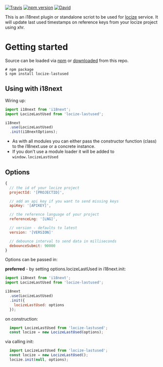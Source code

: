 [![Travis](https://img.shields.io/travis/locize/locize-lastused/master.svg?style=flat-square)](https://travis-ci.org/locize/locize-lastused)
[![npm version](https://img.shields.io/npm/v/locize-lastused.svg?style=flat-square)](https://www.npmjs.com/package/locize-lastused)
[![David](https://img.shields.io/david/locize/locize-lastused.svg?style=flat-square)](https://david-dm.org/locize/locize-lastused)

This is an i18next plugin or standalone scriot to be used for [locize](http://locize.com) service. It will update last used timestamps on reference keys from your locize project using xhr.

# Getting started

Source can be loaded via [npm](https://www.npmjs.com/package/locize-lastused) or [downloaded](https://cdn.rawgit.com/locize/locize-lastused/master/locize-lastusedd.min.js) from this repo.

```
# npm package
$ npm install locize-lastused
```

## Using with i18next

Wiring up:

```js
import i18next from 'i18next';
import LocizeLastUsed from 'locize-lastused';

i18next
  .use(LocizeLastUsed)
  .init(i18nextOptions);
```

- As with all modules you can either pass the constructor function (class) to the i18next.use or a concrete instance.
- If you don't use a module loader it will be added to `window.locizeLastUsed`


## Options

```js
{
  // the id of your locize project
  projectId: '[PROJECTID]',

  // add an api key if you want to send missing keys
  apiKey: '[APIKEY]',

  // the reference language of your project
  referenceLng: '[LNG]',

  // version - defaults to latest
  version: '[VERSION]'

  // debounce interval to send data in milliseconds
  debounceSubmit: 90000
}
```

Options can be passed in:

**preferred** - by setting options.locizeLastUsed in i18next.init:

```js
import i18next from 'i18next';
import LocizeLastUsed from 'locize-lastused';

i18next
  .use(LocizeLastUsed)
  .init({
    locizeLastUsed: options
  });
```

on construction:

```js
  import LocizeLastUsed from 'locize-lastused';
  const locize = new LocizeLastUsed(options);
```

via calling init:

```js
  import LocizeLastUsed from 'locize-lastused';
  const locize = new LocizeLastUsed();
  locize.init(null, options);
```
